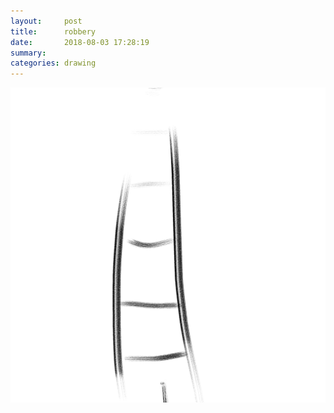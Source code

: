 ```yaml
---
layout:     post
title:      robbery
date:       2018-08-03 17:28:19
summary:    
categories: drawing
---
```

![robbery](/images/diary/robbery.png "deep down I am a communist.")
